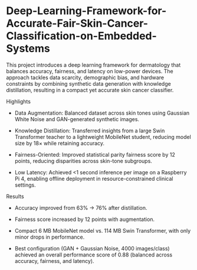 # Deep-Learning-Framework-for-Accurate-Fair-Skin-Cancer-Classification-on-Embedded-Systems
This project introduces a deep learning framework for dermatology that balances accuracy, fairness, and latency on low-power devices. The approach tackles data scarcity, demographic bias, and hardware constraints by combining synthetic data generation with knowledge distillation, resulting in a compact yet accurate skin cancer classifier.

Highlights

- Data Augmentation: Balanced dataset across skin tones using Gaussian White Noise and GAN-generated synthetic images.

- Knowledge Distillation: Transferred insights from a large Swin Transformer teacher to a lightweight MobileNet student, reducing model size by 18× while retaining accuracy.

- Fairness-Oriented: Improved statistical parity fairness score by 12 points, reducing disparities across skin-tone subgroups.

- Low Latency: Achieved <1 second inference per image on a Raspberry Pi 4, enabling offline deployment in resource-constrained clinical settings.

Results

- Accuracy improved from 63% → 76% after distillation.

- Fairness score increased by 12 points with augmentation.

- Compact 6 MB MobileNet model vs. 114 MB Swin Transformer, with only minor drops in performance.

- Best configuration (GAN + Gaussian Noise, 4000 images/class) achieved an overall performance score of 0.88 (balanced across accuracy, fairness, and latency).
